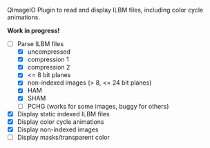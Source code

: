 QImageIO Plugin to read and display ILBM files, including color cycle animations.

**Work in progress!**

* [ ] Parse ILBM files
  * [x] uncompressed
  * [x] compression 1
  * [x] compression 2
  * [x] <= 8 bit planes
  * [x] non-indexed images (> 8, <= 24 bit planes)
  * [x] HAM
  * [x] SHAM
  * [ ] PCHG (works for some images, buggy for others)
* [x] Display static indexed ILBM files
* [x] Display color cycle animations
* [x] Display non-indexed images
* [ ] Display masks/transparent color
